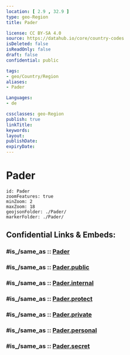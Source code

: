 ```yaml
---
location: [ 2.9 , 32.9 ] 
type: geo-Region
title: Pader

license: CC BY-SA 4.0
source: https://datahub.io/core/country-codes
isDeleted: false
isReadOnly: false
draft: false
confidential: public

tags:
- geo/Country/Region
aliases:
- Pader

Languages:
- de

cssclasses: geo-Region
publish: true
linkTitle: 
keywords: 
layout: 
publishDate: 
expiryDate: 
---
```


# Pader

```leaflet
id: Pader
zoomFeatures: true 
minZoom: 2 
maxZoom: 18
geojsonFolder: ./Pader/
markerFolder: ./Pader/
```


## Confidential Links & Embeds: 

### #is_/same_as :: [Pader](/_Standards/Earth/Continent/Africa/Africa~Central/Uganda/regions~Uganda/Uganda~North/Pader.md) 

### #is_/same_as :: [Pader.public](/_public/Earth/Continent/Africa/Africa~Central/Uganda/regions~Uganda/Uganda~North/Pader.public.md) 

### #is_/same_as :: [Pader.internal](/_internal/Earth/Continent/Africa/Africa~Central/Uganda/regions~Uganda/Uganda~North/Pader.internal.md) 

### #is_/same_as :: [Pader.protect](/_protect/Earth/Continent/Africa/Africa~Central/Uganda/regions~Uganda/Uganda~North/Pader.protect.md) 

### #is_/same_as :: [Pader.private](/_private/Earth/Continent/Africa/Africa~Central/Uganda/regions~Uganda/Uganda~North/Pader.private.md) 

### #is_/same_as :: [Pader.personal](/_personal/Earth/Continent/Africa/Africa~Central/Uganda/regions~Uganda/Uganda~North/Pader.personal.md) 

### #is_/same_as :: [Pader.secret](/_secret/Earth/Continent/Africa/Africa~Central/Uganda/regions~Uganda/Uganda~North/Pader.secret.md)

